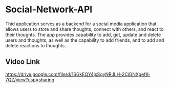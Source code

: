 # Social-Network-API

Thid application serves as a backend for a social media application that allows users to store and share thoughts, connect with others, and react to their thoughts.
The app provides capability to add, get, update and delete users and thoughts, as well as the capability to add friends, and to add and delete reactions to thoughts.

## Video Link

https://drive.google.com/file/d/1SGkEQY4jsSgyNRJLH-2CjGNXgefK-7QZ/view?usp=sharing
